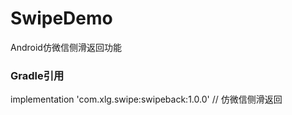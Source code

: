 # SwipeDemo
Android仿微信侧滑返回功能

### Gradle引用
implementation 'com.xlg.swipe:swipeback:1.0.0' // 仿微信侧滑返回
